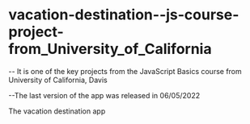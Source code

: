 # vacation-destination--js-course-project-from_University_of_California

-- It is one of the key projects from the JavaScript Basics course from University of California, Davis

--The last version of the app was released in 06/05/2022

The vacation destination app
